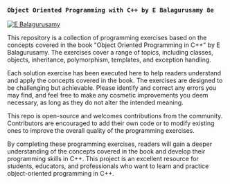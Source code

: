 ### `Object Oriented Programming with C++ by E Balagurusamy 8e`

[![E Balagurusamy](https://m.media-amazon.com/images/I/41sbWdpTgRL._AC_SX60_CR,0,0,60,60_.jpg)](https://amzn.eu/d/1fsgTX1)

This repository is a collection of programming exercises based on the concepts covered in the book "Object Oriented Programming in C++" by E Balagurusamy. The exercises cover a range of topics, including classes, objects, inheritance, polymorphism, templates, and exception handling.

Each solution exercise has been executed here to help readers understand and apply the concepts covered in the book. The exercises are designed to be challenging but achievable. Please identify and correct any errors you may find, and feel free to make any cosmetic improvements you deem necessary, as long as they do not alter the intended meaning.

This repo is open-source and welcomes contributions from the community. Contributors are encouraged to add their own code or to modify existing ones to improve the overall quality of the programming exercises.

By completing these programming exercises, readers will gain a deeper understanding of the concepts covered in the book and develop their programming skills in C++. This project is an excellent resource for students, educators, and professionals who want to learn and practice object-oriented programming in C++.
